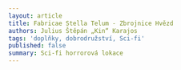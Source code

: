 ```yaml
---
layout: article
title: Fabricae Stella Telum - Zbrojnice Hvězd
authors: Julius Štěpán „Kin“ Karajos
tags: 'doplňky, dobrodružství, Sci-fi'
published: false
summary: Sci-fi horrorová lokace
---
```

